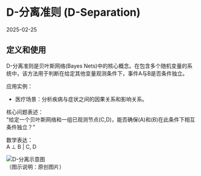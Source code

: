 # D-分离准则 (D-Separation)  
2025-02-25  

## 定义和使用

D-分离准则是贝叶斯网络(Bayes Nets)中的核心概念。在包含多个随机变量的系统中，该方法用于判断在给定其他变量观测条件下，事件A与B是否条件独立。

应用实例：  
- 医疗场景：分析疾病与症状之间的因果关系和影响关系。

核心问题表述：  
"给定一个贝叶斯网络和一组已观测节点(C,D)，能否确保(A)和(B)在此条件下相互条件独立？"  

数学表达：  
A ⊥ B | C, D 

![D-分离示意图](Slide2.PNG)  
（图示说明：原创图片）
